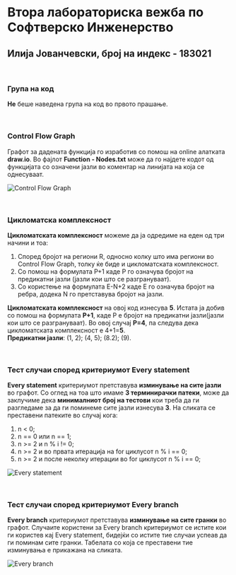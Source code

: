 # Втора лабораториска вежба по Софтверско Инженерство
## Илија Јованчевски, број на индекс - 183021 

<br/>

### Група на код
  **Не** беше наведена група на код во првото прашање.

<br/>

### Control Flow Graph

  Графот за дадената функција го изработив со помош на online алатката **draw.io**. 
  Во фајлот **Function - Nodes.txt** може да го најдете кодот од функцијата со означени јазли во коментар на линијата на која се однесуваат.

![Control Flow Graph](https://user-images.githubusercontent.com/63535901/91182997-38086a00-e6eb-11ea-863a-b0ebf73a3095.png)  

<br/>

### Цикломатска комплексност
  **Цикломатската комплексност** можеме да ја одредиме на еден од три начини и тоа:
   1. Според бројот на региони R, односно колку што има региони во Control Flow Graph, толку ќе биде и цикломатската комплексност.
   2. Со помош на формулата P+1 каде P го означува бројот на предикатни јазли (јазли кои што се разгрануваат).
   3. Со користење на формулата E-N+2 каде E го означува бројот на ребра, додека N го претставува бројот на јазли.

  **Цикломатската комплексност** на овој код изнесува **5**. 
   Истата ја добив со помош на формулата **P+1**, каде P е бројот на предикатни јазли(јазли кои што се разгрануваат). 
   Во овој случај **P=4**, па следува дека цикломатската комплексност е 4+1=**5**. 
<br/> **Предикатни јазли**: (1, 2); (4, 5); (8.2); (9).

<br/>

### Тест случаи според критериумот Every statement
  **Every statement** критериумот претставува **изминување на сите јазли** во графот. 
  Со оглед на тоа што имаме **3 терминирачки патеки**, може да заклучиме дека **минималниот број на тестови** кои треба да ги разгледаме за да ги поминеме сите јазли изнесува **3**.
  На сликата се преставени патеките во случај кога:
   1. n < 0;
   2. n == 0 или n == 1;
   3. n >= 2 и n % i != 0;
   4. n >= 2 и во првата итерација на for циклусот n % i == 0;
   5. n >= 2 и после неколку итерации во for циклусот n % i == 0;
   
![Every statement](https://user-images.githubusercontent.com/63535901/91183068-4d7d9400-e6eb-11ea-962f-417bc94002e7.png)

<br/>

### Тест случаи според критериумот Every branch
  **Every branch** критериумот претставува **изминување на сите гранки** во графот.
  Случаите користени за Every branch критериумот се истите кои ги користев кај Every statement, бидејќи со истите тие случаи успеав да ги поминам сите гранки.
   Табелата со која се преставени тие изминувања е прикажана на сликата.
  
![Every branch](https://user-images.githubusercontent.com/63535901/91183114-5d957380-e6eb-11ea-8b7e-32c0a26a74bf.png)

